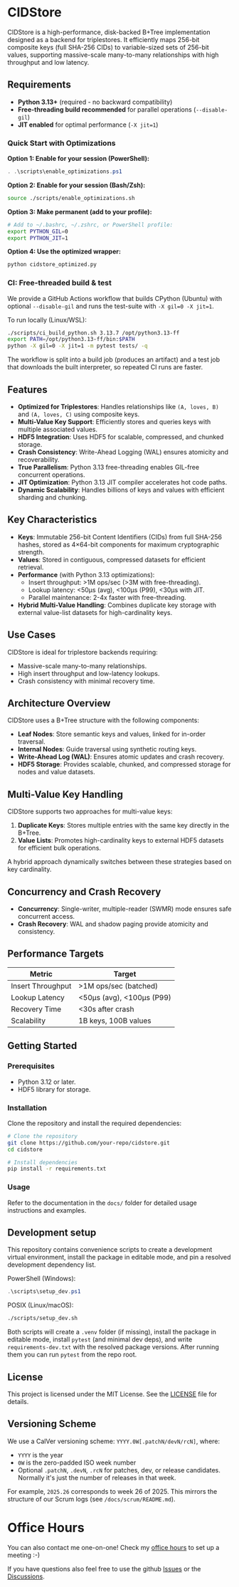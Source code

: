 # CIDStore

CIDStore is a high-performance, disk-backed B+Tree implementation designed as a backend for triplestores. It efficiently maps 256-bit composite keys (full SHA-256 CIDs) to variable-sized sets of 256-bit values, supporting massive-scale many-to-many relationships with high throughput and low latency.

## Requirements

- **Python 3.13+** (required - no backward compatibility)
- **Free-threading build recommended** for parallel operations (`--disable-gil`)
- **JIT enabled** for optimal performance (`-X jit=1`)

### Quick Start with Optimizations

**Option 1: Enable for your session (PowerShell):**
```powershell
. .\scripts\enable_optimizations.ps1
```

**Option 2: Enable for your session (Bash/Zsh):**
```bash
source ./scripts/enable_optimizations.sh
```

**Option 3: Make permanent (add to your profile):**
```bash
# Add to ~/.bashrc, ~/.zshrc, or PowerShell profile:
export PYTHON_GIL=0
export PYTHON_JIT=1
```

**Option 4: Use the optimized wrapper:**
```bash
python cidstore_optimized.py
```

### CI: Free-threaded build & test

We provide a GitHub Actions workflow that builds CPython (Ubuntu) with optional `--disable-gil` and runs
the test-suite with `-X gil=0 -X jit=1`.

To run locally (Linux/WSL):

```bash
./scripts/ci_build_python.sh 3.13.7 /opt/python3.13-ff
export PATH=/opt/python3.13-ff/bin:$PATH
python -X gil=0 -X jit=1 -m pytest tests/ -q
```

The workflow is split into a build job (produces an artifact) and a test job that downloads the built
interpreter, so repeated CI runs are faster.

## Features

- **Optimized for Triplestores**: Handles relationships like `(A, loves, B)` and `(A, loves, C)` using composite keys.
- **Multi-Value Key Support**: Efficiently stores and queries keys with multiple associated values.
- **HDF5 Integration**: Uses HDF5 for scalable, compressed, and chunked storage.
- **Crash Consistency**: Write-Ahead Logging (WAL) ensures atomicity and recoverability.
- **True Parallelism**: Python 3.13 free-threading enables GIL-free concurrent operations.
- **JIT Optimization**: Python 3.13 JIT compiler accelerates hot code paths.
- **Dynamic Scalability**: Handles billions of keys and values with efficient sharding and chunking.

## Key Characteristics

- **Keys**: Immutable 256-bit Content Identifiers (CIDs) from full SHA-256 hashes, stored as 4×64-bit components for maximum cryptographic strength.
- **Values**: Stored in contiguous, compressed datasets for efficient retrieval.
- **Performance** (with Python 3.13 optimizations):
  - Insert throughput: >1M ops/sec (>3M with free-threading).
  - Lookup latency: <50µs (avg), <100µs (P99), <30µs with JIT.
  - Parallel maintenance: 2-4x faster with free-threading.
- **Hybrid Multi-Value Handling**: Combines duplicate key storage with external value-list datasets for high-cardinality keys.

## Use Cases

CIDStore is ideal for triplestore backends requiring:

- Massive-scale many-to-many relationships.
- High insert throughput and low-latency lookups.
- Crash consistency with minimal recovery time.

## Architecture Overview

CIDStore uses a B+Tree structure with the following components:

- **Leaf Nodes**: Store semantic keys and values, linked for in-order traversal.
- **Internal Nodes**: Guide traversal using synthetic routing keys.
- **Write-Ahead Log (WAL)**: Ensures atomic updates and crash recovery.
- **HDF5 Storage**: Provides scalable, chunked, and compressed storage for nodes and value datasets.

## Multi-Value Key Handling

CIDStore supports two approaches for multi-value keys:

1. **Duplicate Keys**: Stores multiple entries with the same key directly in the B+Tree.
2. **Value Lists**: Promotes high-cardinality keys to external HDF5 datasets for efficient bulk operations.

A hybrid approach dynamically switches between these strategies based on key cardinality.

## Concurrency and Crash Recovery

- **Concurrency**: Single-writer, multiple-reader (SWMR) mode ensures safe concurrent access.
- **Crash Recovery**: WAL and shadow paging provide atomicity and consistency.

## Performance Targets

| Metric            | Target                  |
|-------------------|-------------------------|
| Insert Throughput | >1M ops/sec (batched)   |
| Lookup Latency    | <50µs (avg), <100µs (P99) |
| Recovery Time     | <30s after crash        |
| Scalability       | 1B keys, 100B values    |

## Getting Started

### Prerequisites

- Python 3.12 or later.
- HDF5 library for storage.

### Installation

Clone the repository and install the required dependencies:

```bash
# Clone the repository
git clone https://github.com/your-repo/cidstore.git
cd cidstore

# Install dependencies
pip install -r requirements.txt
```

### Usage

Refer to the documentation in the `docs/` folder for detailed usage instructions and examples.

## Development setup

This repository contains convenience scripts to create a development virtual environment,
install the package in editable mode, and pin a resolved development dependency list.

PowerShell (Windows):

```powershell
.\scripts\setup_dev.ps1
```

POSIX (Linux/macOS):

```bash
./scripts/setup_dev.sh
```

Both scripts will create a `.venv` folder (if missing), install the package in editable
mode, install `pytest` (and minimal dev deps), and write `requirements-dev.txt` with the
resolved package versions. After running them you can run `pytest` from the repo root.

## License

This project is licensed under the MIT License. See the [LICENSE](LICENSE) file for details.

## Versioning Scheme

We use a CalVer versioning scheme: `YYYY.0W[.patchN/devN/rcN]`, where:
- `YYYY` is the year
- `0W` is the zero-padded ISO week number
- Optional `.patchN`, `.devN`, `.rcN` for patches, dev, or release candidates. Normally it's just the number of releases in that week.

For example, `2025.26` corresponds to week 26 of 2025. This mirrors the structure of our Scrum logs (see `/docs/scrum/README.md`).

# Office Hours
You can also contact me one-on-one! Check my [office hours](https://calendly.com/amogorkon/officehours) to set up a meeting :-)

If you have questions also feel free to use the github [Issues](https://github.com/amogorkon/cidstore/issues) or the [Discussions](https://github.com/amogorkon/cidstore/discussions).